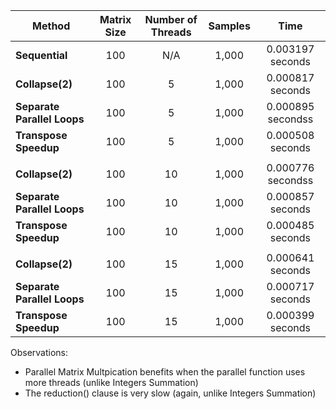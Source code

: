 | Method | Matrix Size | Number of Threads | Samples | Time |
|--------|:-: |:-:|:-:|:-:|
| **Sequential** | 100 | N/A | 1,000 | 0.003197 seconds |
| **Collapse(2)** | 100 | 5 | 1,000 | 0.000817 seconds |
| **Separate Parallel Loops** | 100| 5 | 1,000 | 0.000895 secondss |
| **Transpose Speedup** | 100 | 5 | 1,000 | 0.000508 seconds |
|  |  | |  |  |
| **Collapse(2)** | 100 | 10 | 1,000 | 0.000776 secondss |
| **Separate Parallel Loops** | 100 | 10 | 1,000 | 0.000857 seconds |
| **Transpose Speedup** | 100 | 10 | 1,000 | 0.000485 seconds |
|  |  | |  |  |
| **Collapse(2)** | 100 | 15 | 1,000 | 0.000641 seconds |
| **Separate Parallel Loops** | 100 | 15 | 1,000 | 0.000717 seconds |
| **Transpose Speedup** | 100 | 15 | 1,000 | 0.000399 seconds |

Observations:
 * Parallel Matrix Multpication benefits  when the parallel function uses more threads (unlike Integers Summation)
 * The reduction() clause is very slow (again, unlike Integers Summation)
